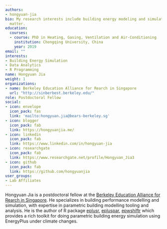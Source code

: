```yaml
---
authors:
- hongyuan-jia
bio: My research interests include building energy modeling and simulation
  matter.
education:
  courses:
  - course: PhD in Heating, Gasing, Ventilation and Air-Conditioning
    institution: Chongqing University, China
    year: 2019
email: ""
interests:
- Building Energy Simulation
- Data Analytics
- R Programming
name: Hongyuan Jia
weight: 1
organizations:
- name: Berkeley Education Alliance for Rearch in Singapore
  url: "http://sinberbest.berkeley.edu/"
role: Postdoctoral Fellow
social:
- icon: envelope
  icon_pack: fas
  link: 'mailto:hongyuan.jia@bears-berkeley.sg'
- icon: blogger
  icon_pack: fab
  link: https://hongyuanjia.me/
- icon: linkedin
  icon_pack: fab
  link: https://www.linkedin.com/in/hongyuan-jia
- icon: researchgate
  icon_pack: fab
  link: https://www.researchgate.net/profile/Hongyuan_Jia3
- icon: github
  icon_pack: fab
  link: https://github.com/hongyuanjia
user_groups:
- Lab Affiliates
---
```


Hongyuan Jia is a postdoctoral fellow at the [Berkeley Education Alliance for
Rearch in Singapore](http://sinberbest.berkeley.edu/). He specializes in
building performance modelling and simulation, with expertise in parametric
building modelling tooling and analysis. He is the author of R package
[eplusr](https://hongyuanjia.github.io/eplusr),
[epluspar](hongyuanjia.github.io/epluspar),
[epwshiftr](ideas-lab-nus.github.io/epwshiftr/) which provides a rich toolkit
for doing parametric building energy simulation using EnergyPlus under climate
changes.
